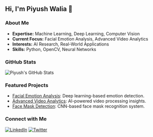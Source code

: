 ## Hi, I'm Piyush Walia 👋

### About Me
- **Expertise:** Machine Learning, Deep Learning, Computer Vision
- **Current Focus:** Facial Emotion Analysis, Advanced Video Analytics
- **Interests:** AI Research, Real-World Applications
- **Skills:** Python, OpenCV, Neural Networks

### GitHub Stats
![Piyush's GitHub Stats](https://github-readme-stats.vercel.app/api?username=Piyush-Walia&show_icons=true&hide=issues&hide_border=true)

### Featured Projects
- [Facial Emotion Analysis](https://github.com/Piyush-Walia/Facial-Emotion-Analysis): Deep learning-based emotion detection.
- [Advanced Video Analytics](https://github.com/Piyush-Walia/Video-Analytics): AI-powered video processing insights.
- [Face Mask Detection](https://github.com/Piyush-Walia/Face-Mask-Detection): CNN-based face mask recognition system.

### Connect with Me
[![LinkedIn](https://img.shields.io/badge/LinkedIn-PiyushWalia-blue)](https://linkedin.com/in/Piyush-Walia)
[![Twitter](https://img.shields.io/badge/Twitter-@PiyushWalia-blue)](https://twitter.com/Piyush-Walia)
